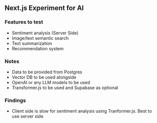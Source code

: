 ## Next.js Experiment for AI

### Features to test
- Sentiment analysis (Server Side)
- Image/text semantic search
- Text summarization
- Recommendation system

### Notes
- Data to be provided from Postgres
- Vector DB to be used alongside
- OpenAI or any LLM models to be used
- Transformer.js to be used and Supabase as optional

### Findings
- Client side is slow for sentiment analysis using Tranformer.js. Best to use server side